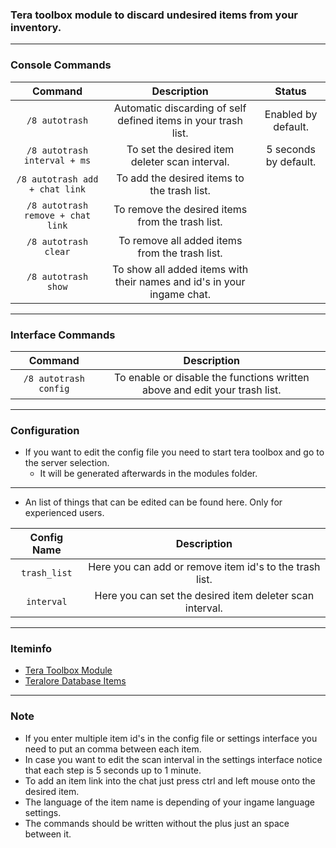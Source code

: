 ### Tera toolbox module to discard undesired items from your inventory.

---

### Console Commands
| Command | Description | Status |
| :---: | :---: | :---: |
| `/8 autotrash` | Automatic discarding of self defined items in your trash list. | Enabled by default. |
| `/8 autotrash interval + ms` | To set the desired item deleter scan interval. | 5 seconds by default. |
| `/8 autotrash add + chat link` | To add the desired items to the trash list. |  |
| `/8 autotrash remove + chat link` | To remove the desired items from the trash list. |  |
| `/8 autotrash clear` | To remove all added items from the trash list. |  |
| `/8 autotrash show` | To show all added items with their names and id's in your ingame chat. |  |

---

### Interface Commands
| Command | Description |
| :---: | :---: |
| `/8 autotrash config` | To enable or disable the functions written above and edit your trash list. |

---

### Configuration
- If you want to edit the config file you need to start tera toolbox and go to the server selection.
    - It will be generated afterwards in the modules folder.

---

- An list of things that can be edited can be found here. Only for experienced users.

| Config Name | Description |
| :---: | :---: |
| `trash_list` | Here you can add or remove item id's to the trash list. |
| `interval` | Here you can set the desired item deleter scan interval. |

---

### Iteminfo
- [Tera Toolbox Module](https://github.com/Tera-Shiraneko/item-id-finder)
- [Teralore Database Items](https://teralore.com/us/?sl=1)

---

### Note
- If you enter multiple item id's in the config file or settings interface you need to put an comma between each item.
- In case you want to edit the scan interval in the settings interface notice that each step is 5 seconds up to 1 minute.
- To add an item link into the chat just press ctrl and left mouse onto the desired item.
- The language of the item name is depending of your ingame language settings.
- The commands should be written without the plus just an space between it.